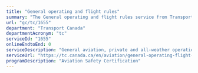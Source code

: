 ```yaml
---
title: "General operating and flight rules"
summary: "The General operating and flight rules service from Transport Canada is not available end-to-end online, according to the GC Service Inventory."
url: "gc/tc/1655"
department: "Transport Canada"
departmentAcronym: "tc"
serviceId: "1655"
onlineEndtoEnd: 0
serviceDescription: "General aviation, private and all-weather operations, equipment requirements, obstacle marking and lighting, de-icing, offences and enforcement."
serviceUrl: "https://tc.canada.ca/en/aviation/general-operating-flight-rules"
programDescription: "Aviation Safety Certification"
---
```

